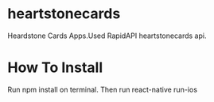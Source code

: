 # heartstonecards
Heardstone Cards Apps.Used RapidAPI heartstonecards api.

# How To Install
Run npm install on terminal.
Then run react-native run-ios
